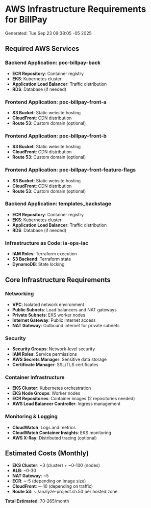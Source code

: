 # AWS Infrastructure Requirements for BillPay
Generated: Tue Sep 23 09:38:05 -05 2025

## Required AWS Services

### Backend Application: poc-billpay-back
- **ECR Repository**: Container registry
- **EKS**: Kubernetes cluster
- **Application Load Balancer**: Traffic distribution
- **RDS**: Database (if needed)

### Frontend Application: poc-billpay-front-a
- **S3 Bucket**: Static website hosting
- **CloudFront**: CDN distribution
- **Route 53**: Custom domain (optional)

### Frontend Application: poc-billpay-front-b
- **S3 Bucket**: Static website hosting
- **CloudFront**: CDN distribution
- **Route 53**: Custom domain (optional)

### Frontend Application: poc-billpay-front-feature-flags
- **S3 Bucket**: Static website hosting
- **CloudFront**: CDN distribution
- **Route 53**: Custom domain (optional)

### Backend Application: templates_backstage
- **ECR Repository**: Container registry
- **EKS**: Kubernetes cluster
- **Application Load Balancer**: Traffic distribution
- **RDS**: Database (if needed)

### Infrastructure as Code: ia-ops-iac
- **IAM Roles**: Terraform execution
- **S3 Backend**: Terraform state
- **DynamoDB**: State locking

## Core Infrastructure Requirements

### Networking
- **VPC**: Isolated network environment
- **Public Subnets**: Load balancers and NAT gateways
- **Private Subnets**: EKS worker nodes
- **Internet Gateway**: Public internet access
- **NAT Gateway**: Outbound internet for private subnets

### Security
- **Security Groups**: Network-level security
- **IAM Roles**: Service permissions
- **AWS Secrets Manager**: Sensitive data storage
- **Certificate Manager**: SSL/TLS certificates

### Container Infrastructure
- **EKS Cluster**: Kubernetes orchestration
- **EKS Node Groups**: Worker nodes
- **ECR Repositories**: Container images (2 repositories needed)
- **AWS Load Balancer Controller**: Ingress management

### Monitoring & Logging
- **CloudWatch**: Logs and metrics
- **CloudWatch Container Insights**: EKS monitoring
- **AWS X-Ray**: Distributed tracing (optional)

## Estimated Costs (Monthly)
- **EKS Cluster**: ~3 (cluster) + ~0-100 (nodes)
- **ALB**: ~0-30
- **NAT Gateway**: ~5
- **ECR**: ~-5 (depending on image size)
- **CloudFront**: ~-10 (depending on traffic)
- **Route 53**: ~./analyze-project.sh.50 per hosted zone

**Total Estimated**: 70-265/month
